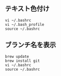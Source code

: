## テキスト色付け
```
vi ~/.bashrc  
vi ~/.bash_profile
source ~/.bashrc
```

## ブランチ名を表示
```
brew update
brew install git
vi ~/.bashrc
source ~/.bashrc
```
